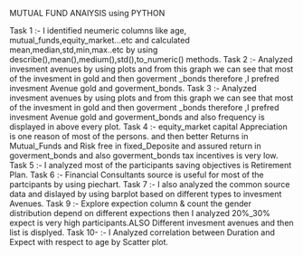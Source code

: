 MUTUAL FUND ANAlYSIS using PYTHON

Task 1 :- I identified neumeric columns like age, mutual_funds,equity_market...etc and calculated mean,median,std,min,max..etc by using describe(),mean(),medium(),std(),to_numeric() methods.
Task 2 :- Analyzed invesment avenues by using plots and from this graph we can see that most of the invesment in gold and then goverment _bonds therefore ,I prefred invesment Avenue gold and goverment_bonds.
Task 3 :- Analyzed invesment avenues by using plots and from this graph we can see that most of the invesment in gold and then goverment _bonds therefore ,I prefred invesment Avenue gold and goverment_bonds and also frequency is displayed in above every plot.
Task 4 :- equity_market capital Appreciation is one reason of most of the persons. and then better Returns in Mutual_Funds and Risk free in fixed_Deposite and assured return in goverment_bonds and also goverment_bonds tax incentives is very low.
Task 5 :- I analyzed most of the participants saving objectives is Retirement Plan.
Task 6 :- Financial Consultants source is useful for most of the partcipants by using piechart.
Task 7 :- I also analyzed the common source data and dislayed by using barplot based on different types to invesment Avenues.
Task 9 :- Explore expection column & count the gender distribution depend on different expections then I analyzed 20%_30% expect is very high participants.ALSO Different invesment avenues and then list is displyed.
Task 10- :- I Analyzed correlation between Duration and Expect with respect to age by Scatter plot.
